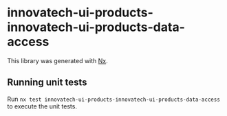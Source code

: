# innovatech-ui-products-innovatech-ui-products-data-access

This library was generated with [Nx](https://nx.dev).

## Running unit tests

Run `nx test innovatech-ui-products-innovatech-ui-products-data-access` to execute the unit tests.
